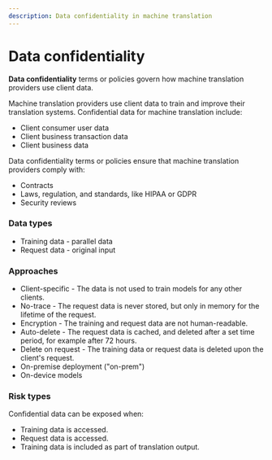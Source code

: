 ```yaml
---
description: Data confidentiality in machine translation
---
```


# Data confidentiality

**Data confidentiality** terms or policies govern how machine translation providers use client data.

Machine translation providers use client data to train and improve their translation systems. Confidential data for machine translation include:

- Client consumer user data
- Client business transaction data
- Client business data

Data confidentiality terms or policies ensure that machine translation providers comply with:

- Contracts
- Laws, regulation, and standards, like HIPAA or GDPR
- Security reviews

### Data types

- Training data - parallel data
- Request data - original input


###  Approaches

- Client-specific - The data is not used to train models for any other clients.
- No-trace - The request data is never stored, but only in memory for the lifetime of the request.
- Encryption - The training and request data are not human-readable.
- Auto-delete - The request data is cached, and deleted after a set time period, for example after 72 hours.
- Delete on request - The training data or request data is deleted upon the client's request.
- On-premise deployment ("on-prem")
- On-device models


### Risk types

Confidential data can be exposed when:

- Training data is accessed.
- Request data is accessed.
- Training data is included as part of translation output.
